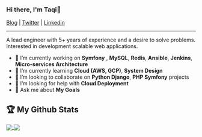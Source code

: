 ### Hi there, I'm Taqi👦

[Blog](https://medium.com/@archtaqi) |
[Twitter](https://twitter.com/archtaqi) |
[Linkedin](https://www.linkedin.com/in/archtaqi)

---

A lead engineer with 5+ years of experience and a desire to solve problems. Interested in development scalable web applications. 

- 🔭 I’m currently working on **Symfony** , **MySQL**, **Redis**, **Ansible**, **Jenkins**, **Micro-services Architecture**
- 🌱 I’m currently learning **Cloud (AWS, GCP)**, **System Design**
- 👯 I’m looking to collaborate on **Python Django**, **PHP Symfony** projects 
- 🤔 I’m looking for help with **Cloud Deployment**
- 💬 Ask me about **My Goals**

## :trophy: My Github Stats
<p align="left" justify="center">
  <a href="https://github.com/archtaqi/github-readme-stats" target="_blank" justify="center">
    <img align="center" src="https://github-readme-stats.vercel.app/api?username=archtaqi&show_icons=true&title_color=2e2e2e&hide=issues&include_all_commits=true&count_private=true"/>
    <img align="center" src="https://github-readme-stats.vercel.app/api/top-langs/?username=archtaqi&hide=html,css,Jupyter+Notebook" />
  </a>
</p>
